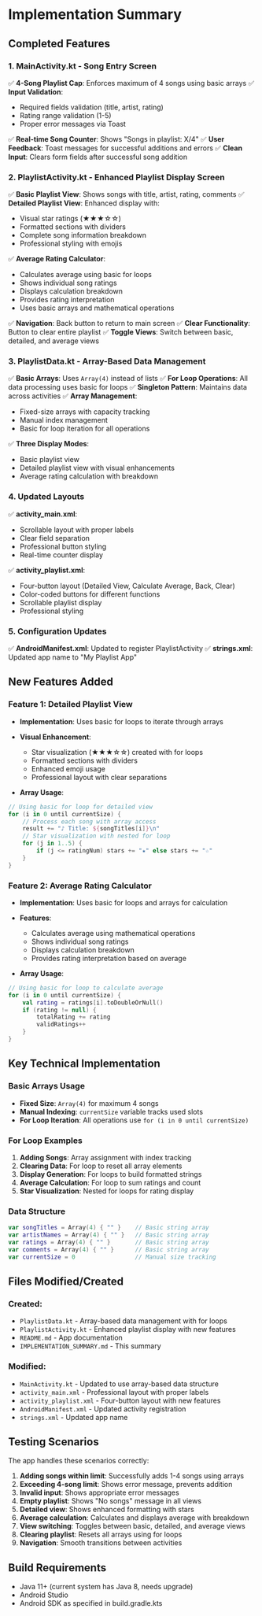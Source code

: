 # Implementation Summary

## Completed Features

### 1. MainActivity.kt - Song Entry Screen
✅ **4-Song Playlist Cap**: Enforces maximum of 4 songs using basic arrays
✅ **Input Validation**: 
- Required fields validation (title, artist, rating)
- Rating range validation (1-5)
- Proper error messages via Toast

✅ **Real-time Song Counter**: Shows "Songs in playlist: X/4"
✅ **User Feedback**: Toast messages for successful additions and errors
✅ **Clean Input**: Clears form fields after successful song addition

### 2. PlaylistActivity.kt - Enhanced Playlist Display Screen
✅ **Basic Playlist View**: Shows songs with title, artist, rating, comments
✅ **Detailed Playlist View**: Enhanced display with:
- Visual star ratings (★★★☆☆)
- Formatted sections with dividers
- Complete song information breakdown
- Professional styling with emojis

✅ **Average Rating Calculator**: 
- Calculates average using basic for loops
- Shows individual song ratings
- Displays calculation breakdown
- Provides rating interpretation
- Uses basic arrays and mathematical operations

✅ **Navigation**: Back button to return to main screen
✅ **Clear Functionality**: Button to clear entire playlist
✅ **Toggle Views**: Switch between basic, detailed, and average views

### 3. PlaylistData.kt - Array-Based Data Management
✅ **Basic Arrays**: Uses `Array(4)` instead of lists
✅ **For Loop Operations**: All data processing uses basic for loops
✅ **Singleton Pattern**: Maintains data across activities
✅ **Array Management**: 
- Fixed-size arrays with capacity tracking
- Manual index management
- Basic for loop iteration for all operations

✅ **Three Display Modes**:
- Basic playlist view
- Detailed playlist view with visual enhancements
- Average rating calculation with breakdown

### 4. Updated Layouts
✅ **activity_main.xml**: 
- Scrollable layout with proper labels
- Clear field separation
- Professional button styling
- Real-time counter display

✅ **activity_playlist.xml**:
- Four-button layout (Detailed View, Calculate Average, Back, Clear)
- Color-coded buttons for different functions
- Scrollable playlist display
- Professional styling

### 5. Configuration Updates
✅ **AndroidManifest.xml**: Updated to register PlaylistActivity
✅ **strings.xml**: Updated app name to "My Playlist App"

## New Features Added

### Feature 1: Detailed Playlist View
- **Implementation**: Uses basic for loops to iterate through arrays
- **Visual Enhancement**: 
  - Star visualization (★★★☆☆) created with for loops
  - Formatted sections with dividers
  - Enhanced emoji usage
  - Professional layout with clear separations

- **Array Usage**: 
```kotlin
// Using basic for loop for detailed view
for (i in 0 until currentSize) {
    // Process each song with array access
    result += "♪ Title: ${songTitles[i]}\n"
    // Star visualization with nested for loop
    for (j in 1..5) {
        if (j <= ratingNum) stars += "★" else stars += "☆"
    }
}
```

### Feature 2: Average Rating Calculator
- **Implementation**: Uses basic for loops and arrays for calculation
- **Features**:
  - Calculates average using mathematical operations
  - Shows individual song ratings
  - Displays calculation breakdown
  - Provides rating interpretation based on average

- **Array Usage**:
```kotlin
// Using basic for loop to calculate average
for (i in 0 until currentSize) {
    val rating = ratings[i].toDoubleOrNull()
    if (rating != null) {
        totalRating += rating
        validRatings++
    }
}
```

## Key Technical Implementation

### Basic Arrays Usage
- **Fixed Size**: `Array(4)` for maximum 4 songs
- **Manual Indexing**: `currentSize` variable tracks used slots
- **For Loop Iteration**: All operations use `for (i in 0 until currentSize)`

### For Loop Examples
1. **Adding Songs**: Array assignment with index tracking
2. **Clearing Data**: For loop to reset all array elements
3. **Display Generation**: For loops to build formatted strings
4. **Average Calculation**: For loop to sum ratings and count
5. **Star Visualization**: Nested for loops for rating display

### Data Structure
```kotlin
var songTitles = Array(4) { "" }    // Basic string array
var artistNames = Array(4) { "" }   // Basic string array  
var ratings = Array(4) { "" }       // Basic string array
var comments = Array(4) { "" }      // Basic string array
var currentSize = 0                 // Manual size tracking
```

## Files Modified/Created

### Created:
- `PlaylistData.kt` - Array-based data management with for loops
- `PlaylistActivity.kt` - Enhanced playlist display with new features
- `README.md` - App documentation
- `IMPLEMENTATION_SUMMARY.md` - This summary

### Modified:
- `MainActivity.kt` - Updated to use array-based data structure
- `activity_main.xml` - Professional layout with proper labels
- `activity_playlist.xml` - Four-button layout with new features
- `AndroidManifest.xml` - Updated activity registration
- `strings.xml` - Updated app name

## Testing Scenarios

The app handles these scenarios correctly:

1. **Adding songs within limit**: Successfully adds 1-4 songs using arrays
2. **Exceeding 4-song limit**: Shows error message, prevents addition
3. **Invalid input**: Shows appropriate error messages
4. **Empty playlist**: Shows "No songs" message in all views
5. **Detailed view**: Shows enhanced formatting with stars
6. **Average calculation**: Calculates and displays average with breakdown
7. **View switching**: Toggles between basic, detailed, and average views
8. **Clearing playlist**: Resets all arrays using for loops
9. **Navigation**: Smooth transitions between activities

## Build Requirements

- Java 11+ (current system has Java 8, needs upgrade)
- Android Studio
- Android SDK as specified in build.gradle.kts
